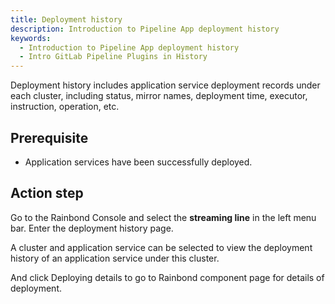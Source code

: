 ```yaml
---
title: Deployment history
description: Introduction to Pipeline App deployment history
keywords:
  - Introduction to Pipeline App deployment history
  - Intro GitLab Pipeline Plugins in History
---
```


Deployment history includes application service deployment records under each cluster, including status, mirror names, deployment time, executor, instruction, operation, etc.

## Prerequisite

- Application services have been successfully deployed.

## Action step

Go to the Rainbond Console and select the **streaming line** in the left menu bar. Enter the deployment history page.

A cluster and application service can be selected to view the deployment history of an application service under this cluster.

And click Deploying details to go to Rainbond component page for details of deployment.
